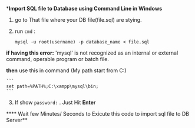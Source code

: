 *********Import SQL file to Database using Command Line in Windows********

1. go to That file where your DB file(file.sql) are stying.
2. run ```cmd``` : 

	```mysql -u root(username) -p database_name < file.sql```

__if having this error:__
'mysql' is not recognized as an internal or external command,
operable program or batch file.

__then__ use this in command	(My path start from C:)

	```
	set path=%PATH%;C:\xampp\mysql\bin;
	```

3. If show ```password:``` . Just Hit __Enter__

**** Wait few Minutes/ Seconds to Exicute this code to import sql file to DB Server**
